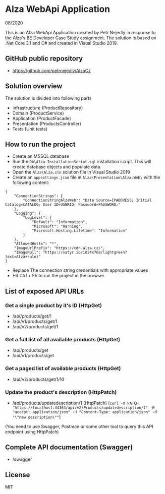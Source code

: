 # Alza WebApi Application

08/2020

This is an Alza WebApi Application created by Petr Nejedlý in response to the Alza's BE Developer Case Study assignment. The solution is based on .Net Core 3.1 and C# and created in Visual Studio 2019.

## GitHub public repository

- https://github.com/petrnejedly/AlzaCz

## Solution overview

The solution is divided into following parts

- Infrastructure (ProductRepository)
- Domain (ProductService)
- Application (ProductFacade)
- Presentation (ProductsController)
- Tests (Unit tests)

## How to run the project

- Create an MSSQL database
- Run the ```Db\Alza-InstallationScript.sql``` installation script. This will create database objects and populate data.
- Open the ```Alza\Alza.sln``` solution file in Visual Studio 2019
- Create an ```appsettings.json``` file in ```Alza\Presentation\Alza.Web\``` with the following content:

```
{
    "ConnectionStrings": {
        "ConnectionStringAlzaWeb": "Data Source=IPADDRESS; Initial Catalog=CATALOG; User ID=USERID; Password=PASSWORD;"
    },
    "Logging": {
        "LogLevel": {
            "Default": "Information",
            "Microsoft": "Warning",
            "Microsoft.Hosting.Lifetime": "Information"
        }
    },
    "AllowedHosts": "*",
    "ImageUrlPrefix": "https://cdn.alza.cz/",
    "ImageNull": "https://satyr.io/1024x768/lightgreen?text=Alza+rulez"
}
```
- Replace The connection string credentials with appropriate values
- Hit Ctrl + F5 to run the project in the browser

## List of exposed API URLs

### Get a single product by it's ID (HttpGet)
- /api/products/get/1
- /api/v1/products/get/1
- /api/v2/products/get/1

### Get a full list of all available products (HttpGet)
- /api/products/get
- /api/v1/products/get

### Get a paged list of available products (HttpGet)
- /api/v2/products/get/1/10

### Update the product's description (HttpPatch)
- /api/products/updatedescription/1 (HttpPatch)
(```curl -X PATCH "https://localhost:44364/api/v2/Products/updatedescription/1" -H "accept: application/json" -H "Content-Type: application/json" -d "\"new description\""```)

(You need to use Swagger, Postman or some other tool to query this API endpoint using HttpPatch)

## Complete API documentation (Swagger)

- /swagger

License
----

MIT